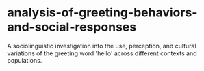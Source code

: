 # analysis-of-greeting-behaviors-and-social-responses
A sociolinguistic investigation into the use, perception, and cultural variations of the greeting word 'hello' across different contexts and populations.
